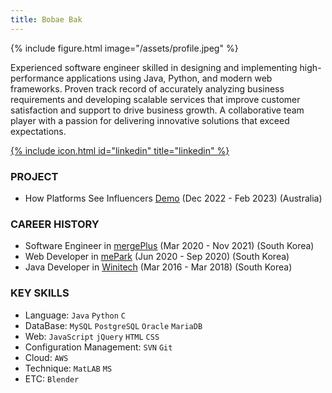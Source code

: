 ```yaml
---
title: Bobae Bak
---
```


{% include figure.html image="/assets/profile.jpeg" %}

Experienced software engineer skilled in designing and implementing high-performance applications using Java, Python, and modern web frameworks. 
Proven track record of accurately analyzing business requirements and developing scalable services that improve customer satisfaction and support to drive business growth. 
A collaborative team player with a passion for delivering innovative solutions that exceed expectations.

[{% include icon.html id="linkedin" title="linkedin" %}](https://www.linkedin.com/in/bobae-bak-69b333217/?original_referer=)



### PROJECT
- How Platforms See Influencers [Demo](https://bobaebak.github.io/howplatformsseeinfluencers) (Dec 2022 - Feb 2023) (Australia)


### CAREER HISTORY
- Software Engineer in [mergePlus](/career/mergeplus) (Mar 2020 - Nov 2021) (South Korea)
- Web Developer in [mePark](/career/mepark) (Jun 2020 - Sep 2020) (South Korea)
- Java Developer in [Winitech](/career/winitech) (Mar 2016 - Mar 2018) (South Korea)

### KEY SKILLS
- Language: `Java` `Python` `C` 
- DataBase: `MySQL` `PostgreSQL` `Oracle` `MariaDB`
- Web: `JavaScript` `jQuery` `HTML` `CSS`
- Configuration Management: `SVN` `Git`
- Cloud: `AWS` 
- Technique: `MatLAB` `MS` 
- ETC: `Blender`


<!-- ### Contact Me -->
<!-- {% include site-form.html %} -->
